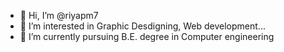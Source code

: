 - 👋 Hi, I’m @riyapm7
- 👀 I’m interested in Graphic Desdigning, Web development...
- 🌱 I’m currently pursuing B.E. degree in Computer engineering 

<!---
riyapm7/riyapm7 is a ✨ special ✨ repository because its `README.md` (this file) appears on your GitHub profile.
You can click the Preview link to take a look at your changes.
--->
